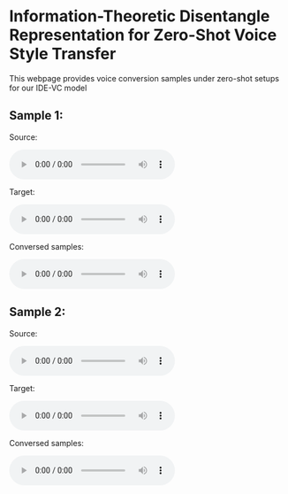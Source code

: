 # Information-Theoretic Disentangle Representation  for Zero-Shot Voice Style Transfer
This webpage provides voice conversion samples under zero-shot setups for our IDE-VC model
## Sample 1:
Source:
<html>
  <audio controls>
    <source src="gt_p271_015_zs.wav">
  </audio>
</html>

Target:
<html>
  <audio controls>
    <source src="gt_p293_016_zs.wav">
  </audio>
</html>

Conversed samples:
<html>
  <audio controls>
    <source src="disentanglement_p271_015_p293_016_zs.wav">
  </audio>
</html>

## Sample 2:
Source:
<html>
  <audio controls>
    <source src="gt_p292_015_zs.wav">
  </audio>
</html>

Target:
<html>
  <audio controls>
    <source src="gt_p256_016_zs.wav">
  </audio>
</html>

Conversed samples:
<html>
  <audio controls>
    <source src="disentanglement_p292_015_p256_016_zs.wav">
  </audio>
